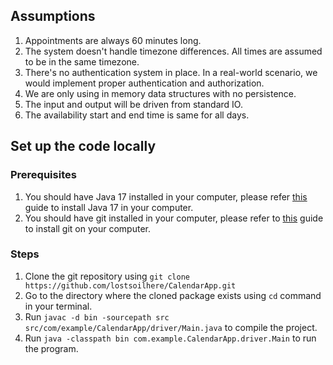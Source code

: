 ## Assumptions

1. Appointments are always 60 minutes long.
2. The system doesn't handle timezone differences. All times are assumed to be in the same timezone.
3. There's no authentication system in place. In a real-world scenario, we would implement proper authentication and authorization.
4. We are only using in memory data structures with no persistence.
5. The input and output will be driven from standard IO.
6. The availability start and end time is same for all days.

## Set up the code locally

### Prerequisites 
1. You should have Java 17 installed in your computer, please refer [this](https://www3.cs.stonybrook.edu/~amione/CSE114_Course/materials/resources/InstallingJava17.pdf) guide to install Java 17 in your computer. 
2. You should have git installed in your computer, please refer to [this](https://git-scm.com/book/en/v2/Getting-Started-Installing-Git) guide to install git on your computer. 

### Steps
1. Clone the git repository using `git clone https://github.com/lostsoilhere/CalendarApp.git`
2. Go to the directory where the cloned package exists using `cd` command in your terminal. 
3. Run `javac -d bin -sourcepath src src/com/example/CalendarApp/driver/Main.java` to compile the project.
4. Run `java -classpath bin com.example.CalendarApp.driver.Main` to run the program.


<!---
1. Add unit test for all the public methods. 
2. Refactor the classes according to SOLID principles. 
3. Add documentation for the design
-->
